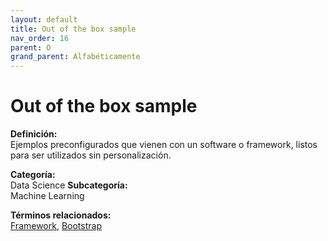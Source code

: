 ```yaml
---
layout: default
title: Out of the box sample
nav_order: 16
parent: O
grand_parent: Alfabéticamente
---
```


# Out of the box sample

**Definición:**  
Ejemplos preconfigurados que vienen con un software o framework, listos para ser utilizados sin personalización.

**Categoría:**  
Data Science 
**Subcategoría:**  
Machine Learning

**Términos relacionados:**  
[Framework](https://maleniski.github.io/diccionario-angl-tec-mx/docs/alfabeticamente/F/framework.html), [Bootstrap](https://maleniski.github.io/diccionario-angl-tec-mx/docs/alfabeticamente/B/bootstrap.html)
